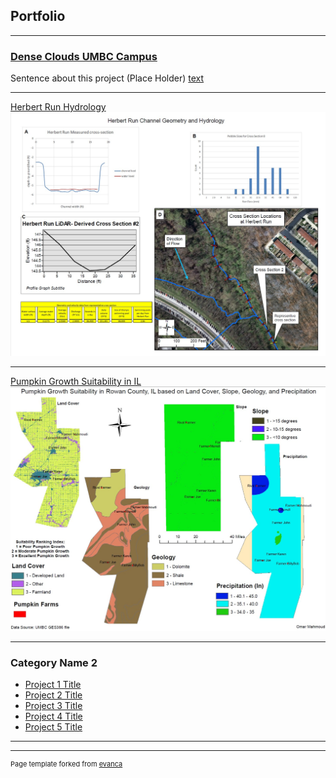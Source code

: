 ## Portfolio

---


### [Dense Clouds UMBC Campus](omar-mahmoud21.github.io/dense_clouds)
Sentence about this project (Place Holder) 
[text](omar-mahmoud21.github.io/dense_clouds)

---
[Herbert Run Hydrology](/images/index)
<img src="images/herbert run.jpg?raw=true"/>

---
[Pumpkin Growth Suitability in IL](http://example.com/)
<img src="images/growth in IL.jpg?raw=true"/>

---

### Category Name 2

- [Project 1 Title](http://example.com/)
- [Project 2 Title](http://example.com/)
- [Project 3 Title](http://example.com/)
- [Project 4 Title](http://example.com/)
- [Project 5 Title](http://example.com/)

---




---
<p style="font-size:11px">Page template forked from <a href="https://github.com/evanca/quick-portfolio">evanca</a></p>
<!-- Remove above link if you don't want to attibute -->
